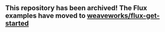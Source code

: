 ## This repository has been archived!  The Flux examples have moved to [weaveworks/flux-get-started](https://github.com/weaveworks/flux-get-started)
